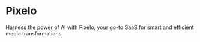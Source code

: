 # Pixelo
 Harness the power of AI with Pixelo, your go-to SaaS for smart and efficient media transformations
